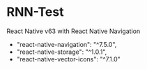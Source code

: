 # RNN-Test
React Native v63 with React Native Navigation

* "react-native-navigation": "^7.5.0",
* "react-native-storage": "^1.0.1",
* "react-native-vector-icons": "^7.1.0"
